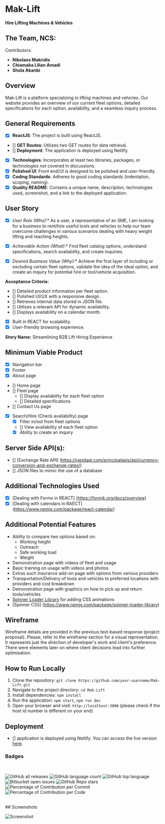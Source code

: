 # Mak-Lift

**Hire Lifting Machines & Vehicles**

## The Team, NCS:
Contributors:
- **Nikolaos Makridis**
- **Chiamaka Lilian Amadi**
- **Shola Akanbi**

## Overview

Mak-Lift is a platform specializing in lifting machines and vehicles. Our website provides an overview of our current fleet options, detailed specifications for each option, availability, and a seamless inquiry process.

## General Requirements

- [x] **ReactJS**: The project is built using ReactJS.
- [] **GET Routes**: Utilizes two GET routes for data retrieval.
- [] **Deployment**: The application is deployed using Netlify.
- [x] **Technologies**: Incorporates at least two libraries, packages, or technologies not covered in discussions.
- [x] **Polished UI**: Front end/UI is designed to be polished and user-friendly.
- [x] **Coding Standards**: Adheres to good coding standards (indentation, scoping, naming).
- [x] **Quality README**: Contains a unique name, description, technologies used, screenshot, and a link to the deployed application.

## User Story

- [x] *User Role (Who):** As a user, a representative of an SME, I am looking for a business to rent/hire useful tools and vehicles to help our team overcome challenges in various scenarios dealing with heavy weight lifting and reaching heights.

- [x] *Achievable Action (What):** Find fleet catalog options, understand specifications, search availability, and create inquiries.

- [x] *Desired Business Value (Why):** Achieve the first layer of including or excluding certain fleet options, validate the idea of the ideal option, and create an inquiry for potential hire or tool/vehicle acquisition.

**Acceptance Criteria:**
- [] Detailed product information per fleet option.
- [] Polished UI/UX with a responsive design.
- [] Retrieves internal data stored in JSON file.
- [] Utilizes a relevant API for dynamic availability.
- [] Displays availability on a calendar month.
- [x] Built in REACT for scalability.
- [x] User-friendly browsing experience.

**Story Name:** 
Streamlining B2B Lift Hiring Experience

## Minimum Viable Product

- [x] Navigation bar
- [x] Footer
- [x] About page
- [] Home page
- [] Fleet page
  - [] Display availability for each fleet option
  - [] Detailed specifications
- [] Contact Us page
- [x] Search/Hire (Check availability) page
  - [x] Filter in/out from fleet options
  - [] View availability of each fleet option
  - [x] Ability to create an inquiry

## Server Side API(s):

- [] [Exchange Rate API] (https://rapidapi.com/principalapis/api/currency-conversion-and-exchange-rates/)
- [] JSON files to mimic the use of a database

## Additional Technologies Used

- [x] [Dealing with Forms in REACT] (https://formik.org/docs/overview)
- [X] [Dealing with calendars in RAECT] (https://www.npmjs.com/package/react-calendar)

## Additional Potential Features

- Ability to compare two options based on:
  - Working height
  - Outreach
  - Safe working load
  - Weight
- Demonstration page with videos of fleet and usage
- Basic training on usage with videos and photos
- Extras such insurance add-on page with options from various providers
- Transportation/Delivery of tools and vehicles to preferred locations with providers and cost breakdown
- Demonstration page with graphics on how to pick up and return tools/vehicles
- [Spinner Loader Library](https://www.npmjs.com/package/spinner-loader-library) for adding CSS animations
- [Spinner CSS] (https://www.npmjs.com/package/spinner-loader-library)

## Wireframe

Wireframe details are provided in the previous text-based response (project proposal). Please, refer to the wireframe section for a visual representation. It represents just the direction of developer's work and client's preference. There were elements later on where client decisions lead into further optimisation.

## How to Run Locally

1. Clone the repository: `git clone https://github.com/your-username/Mak-Lift.git`
2. Navigate to the project directory: `cd Mak-Lift`
3. Install dependencies: `npm install`
4. Run the application: `npm start`, `npm run dev`
5. Open your browser and visit: `http://localhost:3000` (please check if the host id number is different on your end)

## Deployment

- []  application is deployed using Netlify. You can access the live version [here](https://your-netlify-deployment-url).

### Badges

<br>

![GitHub all releases](https://img.shields.io/github/downloads/nikomakr/mak-lift/total)
![GitHub language count](https://img.shields.io/github/languages/count/nikomakr/mak-lift)
![GitHub top language](https://img.shields.io/github/languages/top/nikomakr/mak-lift?color=yellow)
![Bitbucket open issues](https://img.shields.io/bitbucket/issues/nikomakr/mak-lift)
![GitHub Repo stars](https://img.shields.io/github/stars/nikomakr/mak-lift?style=social)
![Percentage of Contribution per Commit](https://img.shields.io/github/commit-activity/m/nikomakr/mak-lift)
![Percentage of Contribution per Code](https://img.shields.io/github/contributors-anon/nikomakr/mak-lift)

<br>
## Screenshots

![Screenshot](path/to/screenshot.png)
